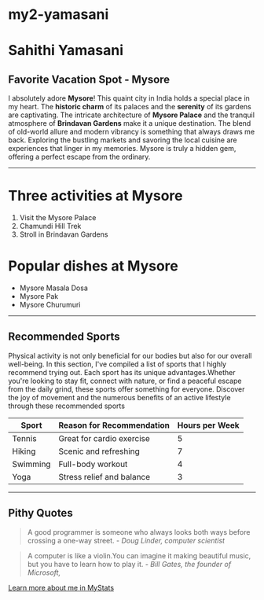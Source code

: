 # my2-yamasani
# Sahithi Yamasani

## Favorite Vacation Spot - Mysore

I absolutely adore **Mysore**! This quaint city in India holds a special place in my heart. The **historic charm** of its palaces and the **serenity** of its gardens are captivating. The intricate architecture of **Mysore Palace** and the tranquil atmosphere of **Brindavan Gardens** make it a unique destination. The blend of old-world allure and modern vibrancy is something that always draws me back. Exploring the bustling markets and savoring the local cuisine are experiences that linger in my memories. Mysore is truly a hidden gem, offering a perfect escape from the ordinary.
________________________________________________________________________________________

# Three activities at Mysore
1. Visit the Mysore Palace
2. Chamundi Hill Trek
3. Stroll in Brindavan Gardens
# Popular dishes at Mysore
- Mysore Masala Dosa
- Mysore Pak
- Mysore Churumuri
___________________________________________________________________________________________
## Recommended Sports
Physical activity is not only beneficial for our bodies but also for our overall well-being. In this section, I've compiled a list of sports that I highly recommend trying out. Each sport has its unique advantages.Whether you're looking to stay fit, connect with nature, or find a peaceful escape from the daily grind, these sports offer something for everyone. Discover the joy of movement and the numerous benefits of an active lifestyle through these recommended sports

| Sport        | Reason for Recommendation | Hours per Week |
|--------------|---------------------------|----------------|
| Tennis       | Great for cardio exercise | 5              |
| Hiking       | Scenic and refreshing     | 7              |
| Swimming     | Full-body workout         | 4              |
| Yoga         | Stress relief and balance | 3              |

-----------------------------------
## Pithy Quotes

> A good programmer is someone who always looks both ways before crossing a one-way street. - *Doug Linder, computer scientist*

> A computer is like a violin.You can imagine it making beautiful music, but you have to learn how to play it. - *Bill Gates, the founder of Microsoft,*


[Learn more about me in MyStats](MyStats.md)